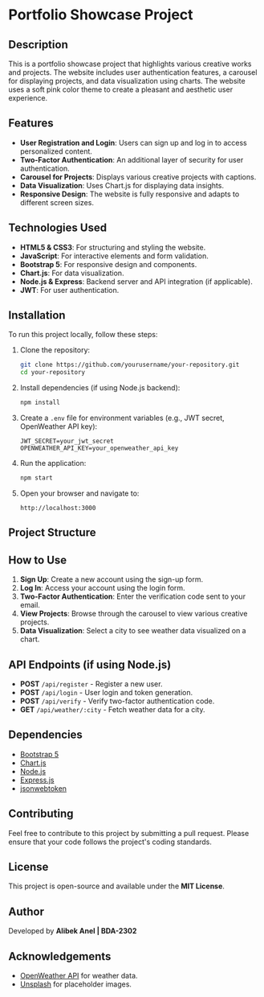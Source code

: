 # Portfolio Showcase Project

## Description
This is a portfolio showcase project that highlights various creative works and projects. The website includes user authentication features, a carousel for displaying projects, and data visualization using charts. The website uses a soft pink color theme to create a pleasant and aesthetic user experience.

## Features
- **User Registration and Login**: Users can sign up and log in to access personalized content.
- **Two-Factor Authentication**: An additional layer of security for user authentication.
- **Carousel for Projects**: Displays various creative projects with captions.
- **Data Visualization**: Uses Chart.js for displaying data insights.
- **Responsive Design**: The website is fully responsive and adapts to different screen sizes.

## Technologies Used
- **HTML5 & CSS3**: For structuring and styling the website.
- **JavaScript**: For interactive elements and form validation.
- **Bootstrap 5**: For responsive design and components.
- **Chart.js**: For data visualization.
- **Node.js & Express**: Backend server and API integration (if applicable).
- **JWT**: For user authentication.

## Installation
To run this project locally, follow these steps:

1. Clone the repository:
    ```bash
    git clone https://github.com/yourusername/your-repository.git
    cd your-repository
    ```

2. Install dependencies (if using Node.js backend):
    ```bash
    npm install
    ```

3. Create a `.env` file for environment variables (e.g., JWT secret, OpenWeather API key):
    ```
    JWT_SECRET=your_jwt_secret
    OPENWEATHER_API_KEY=your_openweather_api_key
    ```

4. Run the application:
    ```bash
    npm start
    ```

5. Open your browser and navigate to:
    ```
    http://localhost:3000
    ```

## Project Structure

## How to Use
1. **Sign Up**: Create a new account using the sign-up form.
2. **Log In**: Access your account using the login form.
3. **Two-Factor Authentication**: Enter the verification code sent to your email.
4. **View Projects**: Browse through the carousel to view various creative projects.
5. **Data Visualization**: Select a city to see weather data visualized on a chart.

## API Endpoints (if using Node.js)
- **POST** `/api/register` - Register a new user.
- **POST** `/api/login` - User login and token generation.
- **POST** `/api/verify` - Verify two-factor authentication code.
- **GET** `/api/weather/:city` - Fetch weather data for a city.

## Dependencies
- [Bootstrap 5](https://getbootstrap.com/)
- [Chart.js](https://www.chartjs.org/)
- [Node.js](https://nodejs.org/)
- [Express.js](https://expressjs.com/)
- [jsonwebtoken](https://www.npmjs.com/package/jsonwebtoken)

## Contributing
Feel free to contribute to this project by submitting a pull request. Please ensure that your code follows the project's coding standards.

## License
This project is open-source and available under the **MIT License**.

## Author
Developed by **Alibek Anel | BDA-2302**

## Acknowledgements
- [OpenWeather API](https://openweathermap.org/api) for weather data.
- [Unsplash](https://unsplash.com/) for placeholder images.
